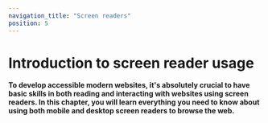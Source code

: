 ```yaml
---
navigation_title: "Screen readers"
position: 5
---
```


# Introduction to screen reader usage

**To develop accessible modern websites, it's absolutely crucial to have basic skills in both reading and interacting with websites using screen readers. In this chapter, you will learn everything you need to know about using both mobile and desktop screen readers to browse the web.**
